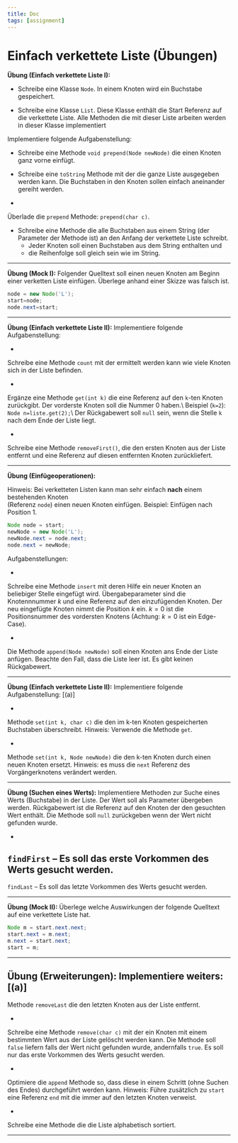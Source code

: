 ```yaml
---
title: Doc
tags: [assignment]
---
```


# Einfach verkettete Liste (Übungen)



**Übung (Einfach verkettete Liste I):**

- Schreibe eine Klasse `Node`. In einem Knoten wird ein Buchstabe gespeichert.

- Schreibe eine Klasse `List`.
  Diese Klasse enthält die Start Referenz auf die verkettete Liste.
  Alle Methoden die mit dieser Liste arbeiten werden in dieser Klasse implementiert

Implementiere folgende Aufgabenstellung:

- Schreibe eine Methode 
`void prepend(Node newNode)` die einen Knoten ganz vorne einfügt. 

- Schreibe eine `toString` Methode mit der die ganze Liste ausgegeben werden kann.
Die Buchstaben in den Knoten sollen einfach aneinander gereiht werden.

- 
Überlade die `prepend` Methode: `prepend(char c)`.

- Schreibe eine Methode die alle Buchstaben aus einem String (der Parameter der Methode ist) an den Anfang der verkettete Liste schreibt.
  - Jeder Knoten soll einen Buchstaben aus dem String enthalten und
  - die Reihenfolge soll gleich sein wie im String.




---



**Übung (Mock I):**
Folgender Quelltext soll einen neuen Knoten am Beginn einer verketten Liste einfügen.
Überlege anhand einer Skizze was falsch ist.
```java
node = new Node('L');
start=node;
node.next=start;
```
---



**Übung (Einfach verkettete Liste II):**
Implementiere folgende Aufgabenstellung:

- 
Schreibe eine Methode `count` mit der ermittelt werden kann wie viele Knoten sich in der Liste befinden.

- 
Ergänze eine Methode `get(int k)` die eine Referenz auf den `k`-ten Knoten zurückgibt.
Der vorderste Knoten soll die Nummer 0 haben.\\
Beispiel (`k=2`): `Node n=liste.get(2);`\\
Der Rückgabewert soll `null` sein, wenn die Stelle `k` nach dem Ende der Liste liegt.

- 
Schreibe eine Methode 
`removeFirst()`,
die den ersten Knoten aus der Liste entfernt und eine Referenz auf diesen entfernten Knoten zurückliefert.


---












**Übung (Einfügeoperationen):**

Hinweis: Bei verketteten Listen kann man sehr einfach **nach** einem bestehenden Knoten  
(Referenz `node`) einen neuen Knoten einfügen.
Beispiel: Einfügen nach Position 1.

```java
Node node = start;
newNode = new Node('L');
newNode.next = node.next;
node.next = newNode;
```

Aufgabenstellungen:

- 
Schreibe eine Methode `insert` mit deren Hilfe ein neuer Knoten an beliebiger Stelle eingefügt wird.
Übergabeparameter sind die Knotennnummer $k$ und eine Referenz auf den einzufügenden Knoten.
Der neu eingefügte Knoten nimmt die Position $k$ ein.
$k=0$ ist die Positionsnummer des vordersten Knotens (Achtung: $k=0$ ist ein Edge-Case).

- 
Die Methode 
`append(Node newNode)` soll einen Knoten ans Ende der Liste anfügen.
Beachte den Fall, dass die Liste leer ist.
Es gibt keinen Rückgabewert.



---




**Übung (Einfach verkettete Liste II):**
Implementiere folgende Aufgabenstellung:
[(a)]

- 
Methode `set(int k, char c)` die den im k-ten Knoten gespeicherten Buchstaben überschreibt.
Hinweis: Verwende die Methode `get`.

- 
Methode `set(int k, Node newNode)` die den k-ten Knoten durch einen neuen Knoten ersetzt.
Hinweis: es muss die `next` Referenz des Vorgängerknotens verändert werden.


---


**Übung (Suchen eines Werts):**
Implementiere Methoden zur Suche eines Werts (Buchstabe) in der Liste. 
Der Wert soll als Parameter übergeben werden.
Rückgabewert ist die Referenz auf den Knoten der den gesuchten Wert enthält.
Die Methode soll `null` zurückgeben wenn der Wert nicht gefunden wurde. 


- 
`findFirst` –
Es soll das erste Vorkommen des Werts gesucht werden.
- 
`findLast` –
Es soll das letzte Vorkommen des Werts gesucht werden.


---



**Übung (Mock II):**
Überlege welche Auswirkungen der folgende Quelltext auf eine verkettete Liste hat.

```java
Node m = start.next.next;
start.next = m.next;
m.next = start.next;
start = m;
```

---


**Übung (Erweiterungen):**
Implementiere weiters:
[(a)]
- 
Methode `removeLast` die den letzten Knoten aus der Liste entfernt.

- 
Schreibe eine Methode `remove(char c)` mit der ein Knoten mit einem bestimmten Wert aus der Liste gelöscht werden kann.
Die Methode soll `false` liefern falls der Wert nicht gefunden wurde, andernfalls `true`. Es soll nur das erste Vorkommen des Werts gesucht werden.

- 
Optimiere die `append` Methode so, dass diese in einem Schritt (ohne Suchen des Endes) durchgeführt werden kann.
Hinweis: Führe zusätzlich zu `start` eine Referenz `end` mit die immer auf den letzten Knoten verweist.

- 
Schreibe eine Methode die die Liste alphabetisch sortiert.


---





